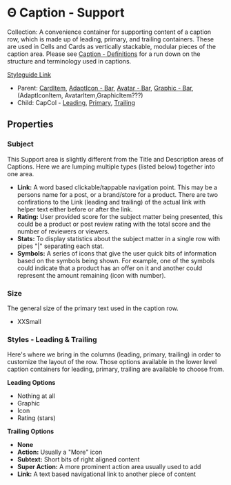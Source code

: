 # Θ Caption - Support

Collection: A convenience container for supporting content of a caption row, which is made up of leading, primary, and trailing containers. These are used in Cells and Cards as vertically stackable, modular pieces of the caption area. Please see [Caption - Definitions](https://github.com/able-app/docs/blob/57a78e2f25b43d8f5e72755f1e2740d12a2998ee/controls/%CE%B5%20elements/caption/cap-def.md) for a run down on the structure and terminology used in captions.

[Styleguide Link](https://zpl.io/aBPGy1m)

* Parent: [CardItem](https://github.com/able-app/docs/blob/26fef4dd60d663f49dd419ed514bd2b8d643c5ed/controls/components/card/card-item.md), [AdaptIcon - Bar](https://github.com/able-app/docs/blob/26fef4dd60d663f49dd419ed514bd2b8d643c5ed/controls/%CE%B5%20elements/adapticon/adapticon-bar.md), [Avatar - Bar](https://github.com/able-app/docs/blob/26fef4dd60d663f49dd419ed514bd2b8d643c5ed/controls/%CE%B5%20elements/avatar/avatar-bar.md), [Graphic - Bar](https://github.com/able-app/docs/blob/26fef4dd60d663f49dd419ed514bd2b8d643c5ed/controls/%CE%B5%20elements/graphic/graphic-bar.md), (AdaptIconItem, AvatarItem,GraphicItem???)
* Child: CapCol - [Leading](https://github.com/able-app/docs/blob/26fef4dd60d663f49dd419ed514bd2b8d643c5ed/controls/%CE%B5%20elements/caption/capcon-leading.md), [Primary](https://github.com/able-app/docs/blob/26fef4dd60d663f49dd419ed514bd2b8d643c5ed/controls/%CE%B5%20elements/caption/capcon-primary.md), [Trailing](https://github.com/able-app/docs/blob/26fef4dd60d663f49dd419ed514bd2b8d643c5ed/controls/%CE%B5%20elements/caption/capcon-trailing.md)

## Properties

### Subject

This Support area is slightly different from the Title and Description areas of Captions. Here we are lumping multiple types (listed below) together into one area.

* **Link:** A word based clickable/tappable navigation point. This may be a persons name for a post, or a brand/store for a product. There are two confirations to the Link (leading and trailing) of the actual link with helper text either before or after the link.
* **Rating:** User provided score for the subject matter being presented, this could be a product or post review rating with the total score and the number of reviewers or viewers.
* **Stats:** To display statistics about the subject matter in a single row with pipes "|" separating each stat.
* **Symbols:** A series of icons that give the user quick bits of information based on the symbols being shown. For example, one of the symbols could indicate that a product has an offer on it and another could represent the amount remaining (icon with number).

### Size

The general size of the primary text used in the caption row.

* XXSmall

### Styles - Leading & Trailing

Here's where we bring in the columns (leading, primary, trailing) in order to customize the layout of the row. Those options available in the lower level caption containers for leading, primary, trailing are available to choose from.

**Leading Options**

* Nothing at all
* Graphic
* Icon
* Rating (stars)

**Trailing Options**

* **None**
* **Action:** Usually a "More" icon
* **Subtext:** Short bits of right aligned content
* **Super Action:** A more prominent action area usually used to add
* **Link:** A text based navigational link to another piece of content
